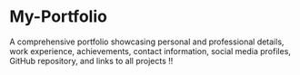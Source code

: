 # My-Portfolio
A comprehensive portfolio showcasing personal and professional details, work experience, achievements, contact information, social media profiles, GitHub repository, and links to all projects !!
